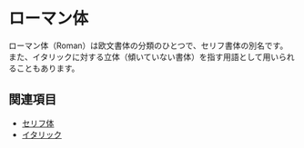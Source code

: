 # ローマン体

ローマン体（Roman）は欧文書体の分類のひとつで、セリフ書体の別名です。また、イタリックに対する立体（傾いていない書体）を指す用語として用いられることもあります。

## 関連項目

- [セリフ体](./serif.md)
- [イタリック](./italic.md)